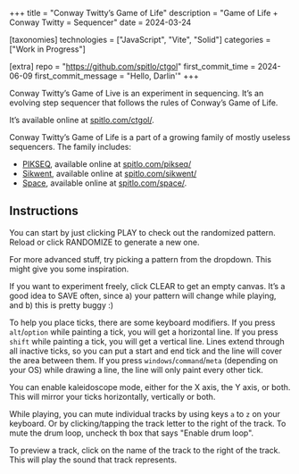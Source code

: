 +++
title = "Conway Twitty’s Game of Life"
description = "Game of Life + Conway Twitty = Sequencer"
date = 2024-03-24

[taxonomies]
technologies = ["JavaScript", "Vite", "Solid"]
categories = ["Work in Progress"]

[extra]
repo = "https://github.com/spitlo/ctgol"
first_commit_time = 2024-06-09
first_commit_message = "Hello, Darlin'"
+++

Conway Twitty’s Game of Live is an experiment in sequencing. It’s an evolving step sequencer that follows the rules of Conway’s Game of Life.

It’s available online at [spitlo.com/ctgol/](https://spitlo.com/ctgol/).

Conway Twitty’s Game of Life is a part of a growing family of mostly useless sequencers. The family includes:
 - [PIKSEQ](/code/pikseq/), available online at [spitlo.com/pikseq/](https://spitlo.com/pikseq/)
 - [Sikwent](/code/sikwent/), available online at [spitlo.com/sikwent/](https://spitlo.com/sikwent/)
 - [Space](/code/space/), available online at [spitlo.com/space/](https://spitlo.com/space/).

## Instructions

You can start by just clicking PLAY to check out the randomized pattern. Reload or click RANDOMIZE to generate a new one.

For more advanced stuff, try picking a pattern from the dropdown. This might give you some inspiration.

If you want to experiment freely, click CLEAR to get an empty canvas. It’s a good idea to SAVE often, since a) your pattern will change while playing, and b) this is pretty buggy :)

To help you place ticks, there are some keyboard modifiers. If you press `alt`/`option` while painting a tick, you will get a horizontal line. If you press `shift` while painting a tick, you will get a vertical line. Lines extend through all inactive ticks, so you can put a start and end tick and the line will cover the area between them. If you press `windows`/`command`/`meta` (depending on your OS) while drawing a line, the line will only paint every other tick.

You can enable kaleidoscope mode, either for the X axis, the Y axis, or both. This will mirror your ticks horizontally, vertically or both.

While playing, you can mute individual tracks by using keys `a` to `z` on your keyboard. Or by clicking/tapping the track letter to the right of the track. To mute the drum loop, uncheck th box that says "Enable drum loop".

To preview a track, click on the name of the track to the right of the track. This will play the sound that track represents.
